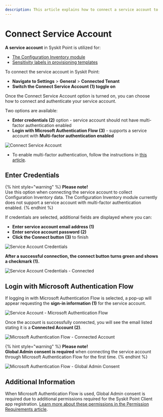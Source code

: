 ```yaml
---
description: This article explains how to connect a service account to Syskit Point. 
---
```


# Connect Service Account

**A service account** in Syskit Point is utilized for:
 * [The Configuration Inventory module](../configuration-inventory/configuration-inventory-requirements.md)
 * [Sensitivity labels in provisioning templates](../governance-and-automation/provisioning/enable-sensitivity-labels.md)

To connect the service account in Syskit Point:
* **Navigate to Settings** > **General** > **Connected Tenant**
* **Switch the Connect Service Account (1) toggle on**

Once the Connect Service Account option is turned on, you can choose how to connect and authenticate your service account.

Two options are available:

* **Enter credentials (2)** option - service account should not have multi-factor authentication enabled
* **Login with Microsoft Authentication Flow (3)** - supports a service account with **Multi-factor authentication enabled** 

![Connect Service Account](../.gitbook/assets/connect-service-account_toggle.png)

  * To enable multi-factor authentication, follow the instructions in [this article](https://support.microsoft.com/en-us/office/set-up-your-microsoft-365-sign-in-for-multi-factor-authentication-ace1d096-61e5-449b-a875-58eb3d74de14).

## Enter Credentials

{% hint style="warning" %}
**Please note!**  
Use this option when connecting the service account to collect Configuration Inventory data. 
The Configuration Inventory module currently does not support a service account with multi-factor authentication enabled.
{% endhint %}

If credentials are selected, additional fields are displayed where you can:
* **Enter service account email address (1)**
* **Enter service account password (2)**
* **Click the Connect button (3)** to finish

![Service Account Credentials](../.gitbook/assets/connect-service-account_credentials.png)

**After a successful connection, the connect button turns green and shows a checkmark (1).**

![Service Account Credentials - Connected](../.gitbook/assets/connect-service-account_checkmark.png)

## Login with Microsoft Authentication Flow
If logging in with Microsoft Authentication Flow is selected, a pop-up will appear requesting the **sign-in information (1)** for the service account. 

![Service Account - Microsoft Authentication Flow](../.gitbook/assets/connect-service-account_MFA.png)

Once the account is successfully connected, you will see the email listed stating it is a **Connected Account (2)**.

![Microsoft Authentication Flow - Connected Account](../.gitbook/assets/connect-service-account_MFA-connected.png)

{% hint style="warning" %}
**Please note!**  
**Global Admin consent is required** when connecting the service account through Microsoft Authentication Flow for the first time. 
{% endhint %}

![Microsoft Authentication Flow - Global Admin Consent](../.gitbook/assets/connect-service-account_consent.png)

## Additional Information
When Microsoft Authentication Flow is used, Global Admin consent is required due to additional permissions required for the Syskit Point Client app registration. 
[Learn more about these permissions in the Permission Requirements article](../requirements/permission-requirements.md#syskit-point-client).